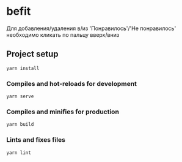 # befit

Для добавления/удаления в/из 'Понравилось'/'Не понравилось' необходимо кликать по пальцу вверх/вниз

## Project setup
```
yarn install
```

### Compiles and hot-reloads for development
```
yarn serve
```

### Compiles and minifies for production
```
yarn build
```

### Lints and fixes files
```
yarn lint
```

